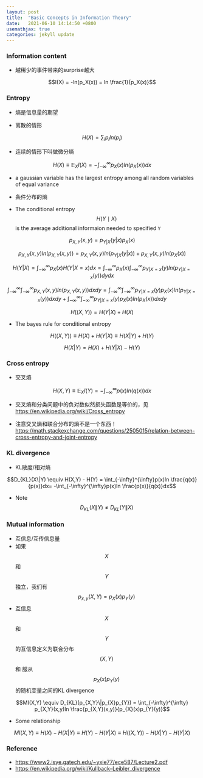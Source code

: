 ```yaml
---
layout: post
title:  "Basic Concepts in Information Theory"
date:   2021-06-10 14:14:50 +0800
usemathjax: true
categories: jekyll update
---
```


### Information content
- 越稀少的事件带来的surprise越大

$$I(X) = -ln(p_X(x)) = ln \frac{1}{p_X(x)}$$

### Entropy
- 熵是信息量的期望

- 离散的情形

$$H(X) = \sum_{i}p_{i}ln(p_{i})$$

- 连续的情形下叫做微分熵

$$H(X) \equiv \mathbb{E}_{X}I(X) = -\int_{-\infty}^{\infty}p_X(x)ln(p_X(x))dx$$

- a gaussian variable has the largest entropy among all random variables of equal variance

- 条件分布的熵

- The conditional entropy $$H(Y \mid X)$$ is the average additional informaion needed to specified `Y`

$$p_{X,Y}(x,y) = p_{Y|X}(y|x)p_{X}(x)$$

$$p_{X,Y}(x,y)ln(p_{X,Y}(x,y)) = p_{X,Y}(x,y)ln(p_{Y|X}(y|x)) + p_{X,Y}(x,y)ln(p_{X}(x))$$


$$H(Y|X) = \int_{-\infty}^{\infty}p_{X}(x)H(Y|X=x)dx = \int_{-\infty}^{\infty} p_{X}(x) \int_{-\infty}^{\infty} p_{Y|X=x}(y)ln(p_{Y|X=x}(y))dydx$$

$$\int_{-\infty}^{\infty}\int_{-\infty}^{\infty} p_{X,Y}(x,y)ln(p_{X,Y}(x,y))dxdy = \int_{-\infty}^{\infty}\int_{-\infty}^{\infty} p_{Y|X=x}(y)p_{X}(x)ln(p_{Y|X=x}(y))dxdy + \int_{-\infty}^{\infty}\int_{-\infty}^{\infty} p_{Y|X=x}(y)p_{X}(x)ln(p_{X}(x))dxdy$$


$$H((X,Y)) = H(Y|X) + H(X)$$

- The bayes rule for conditional entropy

$$H((X,Y)) \equiv H(X) + H(Y|X) \equiv H(X|Y) + H(Y)$$

$$H(X|Y)  = H(X) + H(Y|X) - H(Y)$$


### Cross entropy
- 交叉熵

$$H(X,Y) \equiv \mathbb{E}_{X}I(Y) = -\int_{-\infty}^{\infty}p(x)ln(q(x))dx$$

- 交叉熵和分类问题中的负对数似然损失函数是等价的，见<https://en.wikipedia.org/wiki/Cross_entropy>

- 注意交叉熵和联合分布的熵不是一个东西！<https://math.stackexchange.com/questions/2505015/relation-between-cross-entropy-and-joint-entropy>

### KL divergence
- KL散度/相对熵

$$D_{KL}(X\|Y) \equiv H(X,Y) - H(Y) = \int_{-\infty}^{\infty}p(x)ln \frac{q(x)}{p(x)}dx= -\int_{-\infty}^{\infty}p(x)ln \frac{p(x)}{q(x)}dx$$

- Note $$D_{KL}(X\|Y) \neq D_{KL}(Y\|X)$$


### Mutual information
- 互信息/互传信息量
- 如果$$X$$和$$Y$$独立，我们有 $$p_{x,y}(X,Y) = p_{X}(x)p_{Y}(y)$$
- 互信息$$X$$和$$Y$$的互信息定义为联合分布 $$(X,Y)$$ 和 服从$$p_{X}(x)p_{Y}(y)$$的随机变量之间的KL divergence 

$$MI(X,Y) \equiv D_{KL}(p_{X,Y}\|p_{X}p_{Y}) = \int_{-\infty}^{\infty} p_{X,Y}(x,y)ln \frac{p_{X,Y}(x,y)}{p_{X}(x)p_{Y}(y)}$$

- Some relationship 

$$MI(X,Y) \equiv H(X) - H(X|Y) \equiv H(Y) - H(Y|X) \equiv H((X,Y)) - H(X|Y) - H(Y|X)$$

### Reference

- <https://www2.isye.gatech.edu/~yxie77/ece587/Lecture2.pdf>
- <https://en.wikipedia.org/wiki/Kullback–Leibler_divergence>
